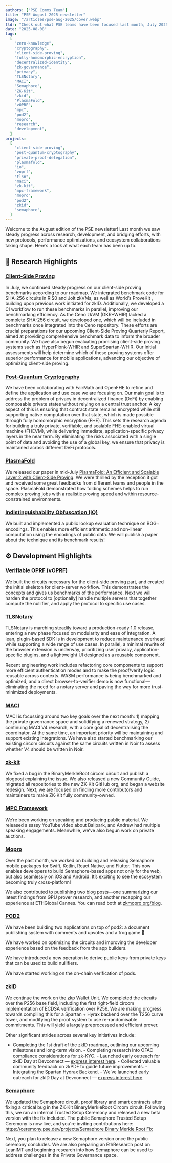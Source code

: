 ```yaml
---
authors: ["PSE Comms Team"]
title: "PSE August 2025 newsletter"
image: "/articles/pse-aug-2025/cover.webp"
tldr: "Check out what PSE teams have been focused last month, July 2025!"
date: "2025-08-08"
tags:
  [
    "zero-knowledge",
    "cryptography",
    "client-side-proving",
    "fully-homomorphic-encryption",
    "decentralized-identity",
    "zk-governance",
    "privacy",
    "TLSNotary",
    "MACI",
    "Semaphore",
    "ZK-Kit",
    "zkid",
    "PlasmaFold",
    "vOPRF",
    "mpc",
    "pod2",
    "mopro",
    "research",
    "development",
  ]
projects:
  [
    "client-side-proving",
    "post-quantum-cryptography",
    "private-proof-delegation",
    "plasmafold",
    "io",
    "voprf",
    "tlsn",
    "maci",
    "zk-kit",
    "mpc-framework",
    "mopro",
    "pod2",
    "zkid",
    "semaphore",
  ]
---
```


Welcome to the August edition of the PSE newsletter! Last month we saw steady progress across research, development, and bridging efforts, with new protocols, performance optimizations, and ecosystem collaborations taking shape. Here’s a look at what each team has been up to.

## 🧪 Research Highlights

### [Client-Side Proving](https://pse.dev/en/projects/client-side-proving)

In July, we continued steady progress on our client-side proving benchmarks according to our roadmap. We integrated benchmark code for SHA-256 circuits in RIS0 and Jolt zkVMs, as well as World’s ProveKit , building upon previous work initiated for zkID. Additionally, we developed a CI workflow to run these benchmarks in parallel, improving our benchmarking efficiency. As the Ceno zkVM (GKR+WHIR) lacked a complete SHA-256 circuit, we developed one, which will be included in benchmarks once integrated into the Ceno repository. These efforts are crucial preparations for our upcoming Client-Side Proving Quarterly Report, aimed at providing comprehensive benchmark data to inform the broader community.
We have also begun evaluating promising client-side proving systems such as HyperPlonk-WHIR and SuperSpartan-WHIR. Our initial assessments will help determine which of these proving systems offer superior performance for mobile applications, advancing our objective of optimizing client-side proving.

### [Post-Quantum Cryptography](https://pse.dev/en/projects/post-quantum-cryptography)

We have been collaborating with FairMath and OpenFHE to refine and define the application and use case we are focusing on. Our main goal is to address the problem of privacy in decentralized finance (DeFi) by enabling composable private states without relying on a central trust anchor. A key aspect of this is ensuring that contract state remains encrypted while still supporting native computation over that state, which is made possible through fully homomorphic encryption (FHE). This sets the research agenda for building a truly private, verifiable, and scalable FHE-enabled virtual machine (FHEVM), while delivering immediate, application-specific privacy layers in the near term. By eliminating the risks associated with a single point of data and avoiding the use of a global key, we ensure that privacy is maintained across different DeFi protocols.

### [PlasmaFold](https://pse.dev/projects/plasma-fold)

We released our paper in mid-July [PlasmaFold: An Efficient and Scalable Layer 2 with Client-Side Proving](https://eprint.iacr.org/2025/1300). We were thrilled by the reception it got and received some great feedbacks from different teams and people in the space. PlasmaFold demonstrated how folding schemes helps to run complex proving jobs with a realistic proving speed and within resource-constrained environments.

### [Indistinguishability Obfuscation (iO)](https://pse.dev/en/projects/machina-io)

We built and implemented a public lookup evaluation technique on BGG+ encodings. This enables more efficient arithmetic and non-linear computation using the encodings of public data. We will publish a paper about the technique and its benchmark results!

## ⚙️ Development Highlights

### [Verifiable OPRF (vOPRF)](https://pse.dev/en/projects/voprf)

We built the circuits necessary for the client-side proving part, and created the initial skeleton for client-server workflow. This demonstrates the concepts and gives us benchmarks of the performance. Next we will harden the protocol to [optionally] handle multiple servers that together compute the nullifier, and apply the protocol to specific use cases.

### [TLSNotary](https://pse.dev/en/projects/tlsn)

TLSNotary is marching steadily toward a production-ready 1.0 release, entering a new phase focused on modularity and ease of integration. A lean, plugin-based SDK is in development to reduce maintenance overhead while supporting a wide range of use cases. In parallel, a minimal rewrite of the browser extension is underway, prioritizing user privacy, application-specific plugins, and a lightweight UI designed as a reusable component.

Recent engineering work includes refactoring core components to support more efficient authentication modes and to make the proof/verify logic reusable across contexts. WASM performance is being benchmarked and optimized, and a direct browser-to-verifier demo is now functional—eliminating the need for a notary server and paving the way for more trust-minimized deployments.

### [MACI](https://pse.dev/en/projects/maci)

MACI is focussing around two key goals over the next month: 1) mapping the private governance space and solidifying a renewed strategy, 2) continuing MACI V4 research, with a core goal of decentralising the coordinator. At the same time, an important priority will be maintaining and support existing integrations. We have also started benchmarking our existing circom circuits against the same circuits written in Noir to assess whether V4 should be written in Noir.

### [zk-kit](https://pse.dev/en/projects/zk-kit)

We fixed a bug in the BinaryMerkleRoot circom circuit and publish a blogpost explaining the issue. We also released a new Community Guide, migrated all repositories to the new ZK-Kit GitHub org, and began a website redesign. Next, we are focused on finding more contributors and maintainers to make ZK-Kit fully community-owned.

### [MPC Framework](https://pse.dev/en/projects/mpc-framework)

We’re been working on speaking and producing public material. We released a sassy YouTube video about Ballpark, and Andrew had multiple speaking engagements. Meanwhile, we’ve also begun work on private auctions.

### [Mopro](https://pse.dev/en/projects/mopro)

Over the past month, we worked on building and releasing Semaphore mobile packages for Swift, Kotlin, React Native, and Flutter. This now enables developers to build Semaphore-based apps not only for the web, but also seamlessly on iOS and Android. It’s exciting to see the ecosystem becoming truly cross-platform!

We also contributed to publishing two blog posts—one summarizing our latest findings from GPU prover research, and another recapping our experience at ETHGlobal Cannes. You can read both at [zkmopro.org/blog](https://zkmopro.org/blog).

### [POD2](https://pse.dev/en/projects/pod2)

We have been building two applications on top of pod2: a document publishing system with comments and upvotes and a frog game 🐸

We have worked on optimizing the circuits and improving the developer experience based on the feedback from the app builders.

We have introduced a new operation to derive public keys from private keys that can be used to build nullifiers.

We have started working on the on-chain verification of pods.

### [zkID](https://pse.dev/en/projects/zk-id)

We continue the work on the zkp Wallet Unit. We completed the circuits over the P256 base field, including the first right-field circom implementation of ECDSA verification over P256. We are making progress towards compiling this for a Spartan + Hyrax backend over the T256 curve tower, and modifying the proof system to use re-randomisable commitments. This will yield a largely preprocessed and efficient prover.

Other significant strides across several key initiatives include:  
 - Completing the 1st draft of the zkID roadmap, outlining our upcoming milestones and long-term vision. - Completing research into OFAC compliance considerations for zk-KYC. - Launched early outreach for zkID Day at Devconnect — [express interest here](https://docs.google.com/forms/d/1fQyL-2PaXx0d5-ieiJkwI5Ypl1p5VAbBA2i0AIrSlH8/edit). - Collected valuable community feedback on zkPDF to guide future improvements. - Integrating the Spartan Hydrax Backend. - We’ve launched early outreach for zkID Day at Devconnect — [express interest here](https://docs.google.com/forms/d/1fQyL-2PaXx0d5-ieiJkwI5Ypl1p5VAbBA2i0AIrSlH8/edit).

### [Semaphore](https://pse.dev/en/projects/semaphore)

We updated the Semaphore circuit, proof library and smart contracts after fixing a critical bug in the ZK-Kit BinaryMerkleRoot Circom circuit. Following this, we ran an internal Trusted Setup Ceremony and released a new beta version with the fix included. The public Semaphore Trusted Setup Ceremony is now live, and you're inviting contributions here: [https://ceremony.pse.dev/projects/Semaphore Binary Merkle Root Fix](https://ceremony.pse.dev/projects/Semaphore%20Binary%20Merkle%20Root%20Fix)

Next, you plan to release a new Semaphore version once the public ceremony concludes. We are also preparing an EthResearch post on LeanIMT and beginning research into how Semaphore can be used to address challenges in the Private Governance space.
